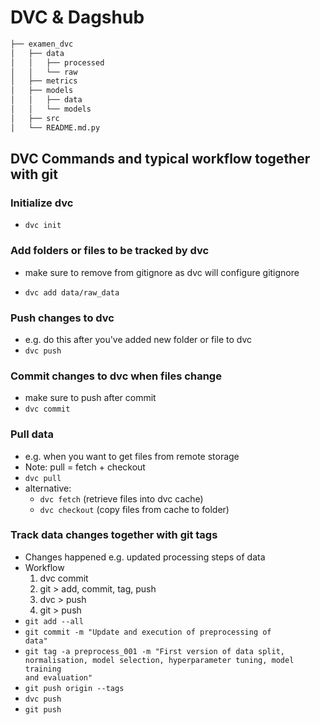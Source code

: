 # DVC & Dagshub

```bash       
├── examen_dvc          
│   ├── data       
│   │   ├── processed      
│   │   └── raw       
│   ├── metrics       
│   ├── models      
│   │   ├── data      
│   │   └── models        
│   ├── src       
│   └── README.md.py       
```

## DVC Commands and typical workflow together with git
### Initialize dvc
- <code>dvc init</code>

### Add folders or files to be tracked by dvc
- make sure to remove from gitignore as dvc will configure gitignore

- <code>dvc add data/raw_data</code>

### Push changes to dvc
- e.g. do this after you've added new folder or file to dvc
- <code>dvc push</code>

### Commit changes to dvc when files change
- make sure to push after commit
- <code>dvc commit</code>

### Pull data
- e.g. when you want to get files from remote storage
- Note: pull = fetch + checkout
- <code>dvc pull</code>
- alternative:
  - <code>dvc fetch</code> (retrieve files into dvc cache)
  - <code>dvc checkout</code> (copy files from cache to folder)

### Track data changes together with git tags
- Changes happened e.g. updated processing steps of data
- Workflow
  1. dvc commit
  2. git > add, commit, tag, push
  3. dvc > push
  4. git > push
- <code>git add --all</code>
- <code>git commit -m "Update and execution of preprocessing of data"</code>
- <code>git tag -a preprocess_001 -m "First version of data split, normalisation, model selection, hyperparameter tuning, model training and evaluation"</code>
- <code>git push origin --tags</code>
- <code>dvc push</code>
- <code>git push</code>